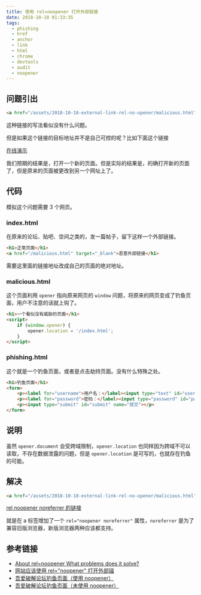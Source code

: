 ```yaml
---
title: 使用 rel=noopener 打开外部链接
date: 2018-10-18 01:33:35
tags:
  - phishing
  - href
  - anchor
  - link
  - html
  - chrome
  - devtools
  - audit
  - noopener
---
```


## 问题引出

```html
<a href="/assets/2018-10-18-external-link-rel-no-opener/malicious.html" target="_blank">在线演示</a>
```

这种链接的写法看似没有什么问题。

但是如果这个链接的目标地址并不是自己可控的呢？比如下面这个链接

<a href="/assets/2018-10-18-external-link-rel-no-opener/malicious.html" target="_blank">在线演示</a>

我们预期的结果是，打开一个新的页面。但是实际的结果是，的确打开新的页面了，但是原来的页面被更改到另一个网址上了。

## 代码

模拟这个问题需要 3 个网页。

### index.html

在原来的论坛、贴吧、空间之类的，发一篇帖子，留下这样一个外部链接。

```html
<h1>正常页面</h1>
<a href="/malicious.html" target="_blank">恶意外部链接</h1>
```

需要这里面的链接地址改成自己的页面的绝对地址。

### malicious.html

这个页面利用 `opener` 指向原来网页的 `window` 问题，将原来的网页变成了钓鱼页面，用户不注意的话就上钩了。

```html
<h1>一个看似没有威胁的页面</h1>
<script>
    if (window.opener) {
        opener.location = '/index.html';
    }
</script>
```

### phishing.html

这个就是一个钓鱼页面，或者是点击劫持页面。没有什么特殊之处。

```html
<h1>钓鱼页面</h1>
<form>
    <p><label for="username">用户名：</label><input type="text" id="username" name="username"></p>
    <p><label for="password">密码：</label><input type="password" id="password" name="password"></p>
    <p><input type="submit" id="submit" name="提交"></p>
</form>
```

## 说明

虽然 `opener.document` 会受跨域限制，`opener.location` 也同样因为跨域不可以读取，不存在数据泄露的问题，但是 `opener.location` 是可写的，也就存在钓鱼的可能。

## 解决

```html
<a href="/assets/2018-10-18-external-link-rel-no-opener/malicious.html" target="_blank" rel="noopener noreferrer">rel noopener noreferrer 的链接</a>
```

<a href="/assets/2018-10-18-external-link-rel-no-opener/malicious.html" target="_blank" rel="noopener noreferrer">rel noopener noreferrer 的链接</a>

就是在 a 标签增加了一个 `rel="noopener noreferrer"` 属性，`noreferrer` 是为了兼容旧版浏览器，新版浏览器两种应该都支持。

## 参考链接

* [About rel=noopener What problems does it solve?][rel-noopener-problem-mathiasbynens]
* [网站应该使用 rel="noopener" 打开外部锚][chrome-devtools-audit-noopener]
* [吾爱破解论坛钓鱼页面（使用 noopener）][52pojie-phishing]
* <a href="/assets/2018-10-18-external-link-rel-no-opener/52pojie-phishing/malicious.html" target="_blank">吾爱破解论坛钓鱼页面（未使用 noopener）</a>

[rel-noopener-problem-mathiasbynens]: https://mathiasbynens.github.io/rel-noopener/
[chrome-devtools-audit-noopener]: https://developers.google.com/web/tools/lighthouse/audits/noopener
[52pojie-phishing]: /assets/2018-10-18-external-link-rel-no-opener/52pojie-phishing/malicious.html
